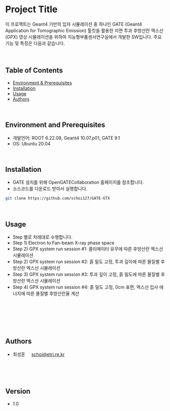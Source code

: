 # Project Title 

이 프로젝트는 Geant4 기반의 입자 시뮬레이션 중 하나인 GATE (Geant4 Application for Tomographic Emission) 툴킷을 활용한
지면 투과 후방산란 엑스선 (GPX) 영상 시뮬레이션을 위하여 지능형부품센서연구실에서 개발한 SW입니다.
주요 기능 및 특징은 다음과 같습니다. 
<br>
<br>
<br>

## Table of Contents
- [Environment & Prerequisites](#environment-and-prerequisites)
- [Installation](#installation)
- [Usage](#usage)
- [Authors](#authors)

<br>


## Environment and Prerequisites
- 개발언어:  ROOT 6.22.08, Geant4 10.07.p01, GATE 9.1
- OS:  Ubuntu 20.04

<br>


## Installation

- GATE 설치를 위해 OpenGATECollaboration 홈페이지를 참조합니다.
- 소스코드를 다운로드 받아서 실행합니다. 

```bash
git clone https://github.com/schoi127/GATE-GTX
```

<br>


## Usage 
- Step 별로 차례대로 수행합니다.
- Step 1) Electron to Fan-beam X-ray phase space
- Step 2) GPX system run session #1: 콜리메이터 유무에 따른 후방산란 엑스선 시뮬레이션 
- Step 2) GPX system run session #2: 흙 밀도 고정, 투과 깊이에 따른 물질별 후방산란 엑스선 시뮬레이션
- Step 3) GPX system run session #3: 투과 깊이 고정, 흙 밀도에 따른 물질별 후방산란 엑스선 시뮬레이션
- Step 4) GPX system run session #4: 흙 밀도 고정, 0cm 표면, 엑스선 입사 에너지에 따른 물질별 후방산란율 계산  

<br>
<br>
<br>
<br>
<br>


## Authors
* 최성훈 &nbsp;&nbsp;&nbsp;  schoi@etri.re.kr   

<br>
<br>
<br>


## Version
- 1.0
<br>
<br>

